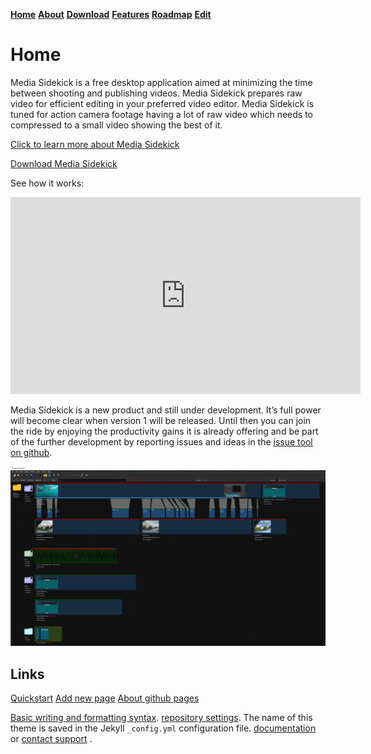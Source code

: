 [__Home__](https://ewoudwijma.github.io/MediaSidekick/)
[__About__](about.md)
[__Download__](download.md)
[__Features__](features.md)
[__Roadmap__](roadmap.md)
[__Edit__](https://github.com/ewoudwijma/MediaSidekick/edit/gh-pages/index.md)

<link rel="shortcut icon" type="image/png" href="/docs/assets/images/fiprelogo.ico">

# Home

Media Sidekick is a free desktop application aimed at minimizing the time between shooting and publishing videos. Media Sidekick prepares raw video for efficient editing in your preferred video editor. Media Sidekick is tuned for action camera footage having a lot of raw video which needs to compressed to a small video showing the best of it.

[Click to learn more about Media Sidekick](about.md)

[Download Media Sidekick](about.md)

See how it works:

<iframe width="560" height="315" src="https://www.youtube.com/embed/gKcK0U6PNyI" frameborder="0" allow="autoplay; encrypted-media" allowfullscreen></iframe>

Media Sidekick is a new product and still under development. It’s full power will become clear when version 1 will be released. Until then you can join the ride by enjoying the productivity gains it is already offering and be part of the further development by reporting issues and ideas in the [issue tool on github](https://github.com/ewoudwijma/MediaSidekick/issues).

![Image](/docs/assets/images/MediaSidekick052-2048x1169.png)


## Links

[Quickstart](https://docs.github.com/en/pages/quickstart)
[Add new page](https://docs.github.com/en/pages/setting-up-a-github-pages-site-with-jekyll/adding-content-to-your-github-pages-site-using-jekyll#about-content-in-jekyll-sites)
[About github pages](https://docs.github.com/en/pages/getting-started-with-github-pages/about-github-pages#publishing-sources-for-github-pages-sites)

[Basic writing and formatting syntax](https://docs.github.com/en/github/writing-on-github/getting-started-with-writing-and-formatting-on-github/basic-writing-and-formatting-syntax).
[repository settings](https://github.com/ewoudwijma/MediaSidekick/settings/pages). The name of this theme is saved in the Jekyll `_config.yml` configuration file.
[documentation](https://docs.github.com/categories/github-pages-basics/) or [contact support](https://support.github.com/contact) .
